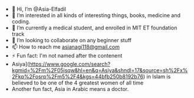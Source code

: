- 👋 Hi, I’m @Asia-Elfadil
- 👀 I’m interested in all kinds of interesting things, books, medicine and coding.
- 🌱 I’m currently a medical student, and enrolled in MIT ET foundation track
- 💞 I’m looking to collaborate on any beginner stuff
- 📫 How to reach me <asianagi118@gmail.com>
- ⚡ Fun fact: I'm not named after the contenent
- Asiya](<https://www.google.com/search?kgmid=%2Fm%2F05jsqw&hl=en&q=Asiya&shndl=17&source=sh%2Fx%2Fkp%2Fosrp%2Fm5%2F4&kgs=44bfb250b8192b76>)
  in Islam is believed to be one of the 4 greatest women of all time
- Another fun fact, Asia in Arabic means a doctor.
